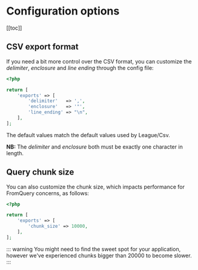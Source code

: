 # Configuration options

[[toc]]

## CSV export format
If you need a bit more control over the CSV format, you can customize the 
_delimiter_, _enclosure_ and _line ending_ through the config file:
```php
<?php

return [
    'exports' => [
        'delimiter'   => ',',
        'enclosure'   => '"',
        'line_ending' => "\n",
    ],
];
```

The default values match the default values used by League/Csv.

__NB:__ The _delimiter_ and _enclosure_ both must be exactly one character in length. 

## Query chunk size
You can also customize the chunk size, which impacts performance for FromQuery concerns, as follows: 
  
```php
<?php

return [
    'exports' => [
        'chunk_size' => 10000,
    ],
];
```

::: warning
You might need to find the sweet spot for your application, however we've experienced chunks bigger than 20000 to become slower.
:::